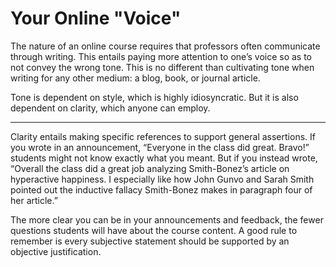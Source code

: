 # Your Online "Voice"

The nature of an online course requires that professors often communicate through writing. This entails paying more attention to one’s voice so as to not convey the wrong tone. This is no different than cultivating tone when writing for any other medium: a blog, book, or journal article.  


Tone is dependent on style, which is highly idiosyncratic. But it is also dependent on clarity, which anyone can employ.  
****

Clarity entails making specific references to support general assertions. If you wrote in an announcement, “Everyone in the class did great. Bravo!” students might not know exactly what you meant. But if you instead wrote, “Overall the class did a great job analyzing Smith-Bonez’s article on hyperactive happiness. I especially like how John Gunvo and Sarah Smith pointed out the inductive fallacy Smith-Bonez makes in paragraph four of her article.”  


The more clear you can be in your announcements and feedback, the fewer questions students will have about the course content. A good rule to remember is every subjective statement should be supported by an objective justification.  


